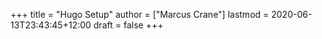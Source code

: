 +++
title = "Hugo Setup"
author = ["Marcus Crane"]
lastmod = 2020-06-13T23:43:45+12:00
draft = false
+++
